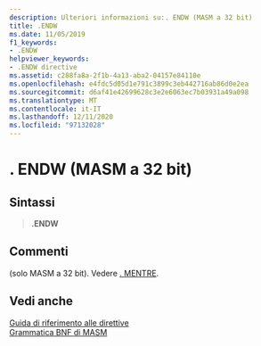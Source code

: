 ```yaml
---
description: Ulteriori informazioni su:. ENDW (MASM a 32 bit)
title: .ENDW
ms.date: 11/05/2019
f1_keywords:
- .ENDW
helpviewer_keywords:
- .ENDW directive
ms.assetid: c288fa8a-2f1b-4a13-aba2-04157e84110e
ms.openlocfilehash: e4fdc5d05d1e791c3899c3eb442716ab86d0e2ea
ms.sourcegitcommit: d6af41e42699628c3e2e6063ec7b03931a49a098
ms.translationtype: MT
ms.contentlocale: it-IT
ms.lasthandoff: 12/11/2020
ms.locfileid: "97132028"
---
```

# <a name="endw-32-bit-masm"></a>. ENDW (MASM a 32 bit)

## <a name="syntax"></a>Sintassi

> **.ENDW**

## <a name="remarks"></a>Commenti

(solo MASM a 32 bit). Vedere [. MENTRE](dot-while.md).

## <a name="see-also"></a>Vedi anche

[Guida di riferimento alle direttive](directives-reference.md)\
[Grammatica BNF di MASM](masm-bnf-grammar.md)
